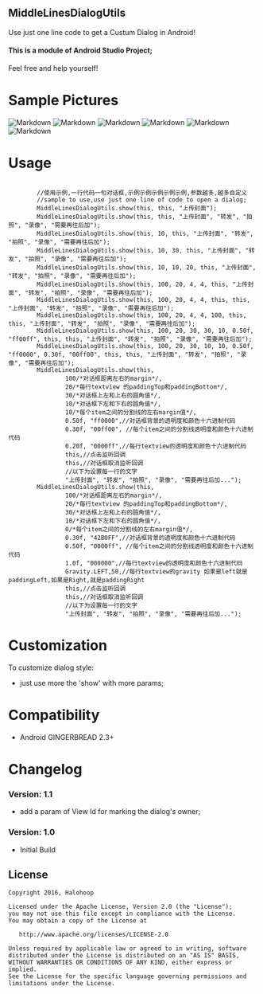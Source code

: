 ## MiddleLinesDialogUtils

Use just one line code to get a Custum Dialog in Android!

#### This is a module of Android Studio Project;

Feel free and help yourself!
## 
# Sample Pictures

![Markdown](http://i4.piimg.com/8359/d7b105b029635df4.jpg)
![Markdown](http://i4.piimg.com/8359/7dac0b579ba21ef5.jpg)
![Markdown](http://i4.piimg.com/8359/bfff4e23bdf9648c.jpg)
![Markdown](http://i4.piimg.com/8359/7ae09a6fc7a7781f.jpg)
![Markdown](http://i4.piimg.com/8359/8b819b19131d2b2d.jpg)
![Markdown](http://i4.piimg.com/8359/5bfc4381d23f0d35.jpg)
## 
# Usage
<pre><code>
        //使用示例,一行代码一句对话框,示例示例示例示例示例,参数越多,越多自定义
        //sample to use,use just one line of code to open a dialog;
        MiddleLinesDialogUtils.show(this, this, "上传封面");
        MiddleLinesDialogUtils.show(this, this, "上传封面", "转发", "拍照", "录像", "需要再往后加");
        MiddleLinesDialogUtils.show(this, 10, this, "上传封面", "转发", "拍照", "录像", "需要再往后加");
        MiddleLinesDialogUtils.show(this, 10, 30, this, "上传封面", "转发", "拍照", "录像", "需要再往后加");
        MiddleLinesDialogUtils.show(this, 10, 10, 20, this, "上传封面", "转发", "拍照", "录像", "需要再往后加");
        MiddleLinesDialogUtils.show(this, 100, 20, 4, 4, this, "上传封面", "转发", "拍照", "录像", "需要再往后加");
        MiddleLinesDialogUtils.show(this, 100, 20, 4, 4, this, this, "上传封面", "转发", "拍照", "录像", "需要再往后加");
        MiddleLinesDialogUtils.show(this, 100, 20, 4, 4, 100, this, this, "上传封面", "转发", "拍照", "录像", "需要再往后加");
        MiddleLinesDialogUtils.show(this, 100, 20, 30, 30, 10, 0.50f, "ff00ff", this, this, "上传封面", "转发", "拍照", "录像", "需要再往后加");
        MiddleLinesDialogUtils.show(this, 100, 20, 30, 10, 10, 0.50f, "ff0000", 0.30f, "00ff00", this, this, "上传封面", "转发", "拍照", "录像", "需要再往后加");
        MiddleLinesDialogUtils.show(this,
                100/*对话框距离左右的margin*/,
                20/*每行textview 的paddingTop和paddingBottom*/,
                30/*对话框上左和上右的圆角值*/,
                10/*对话框下左和下右的圆角值*/,
                10/*每个item之间的分割线的左右margin值*/,
                0.50f, "ff0000",//对话框背景的透明度和颜色十六进制代码
                0.30f, "00ff00", //每个item之间的分割线透明度和颜色十六进制代码
                0.20f, "0000ff",//每行textview的透明度和颜色十六进制代码
                this,//点击监听回调
                this,//对话框取消监听回调
                //以下为设置每一行的文字
                "上传封面", "转发", "拍照", "录像", "需要再往后加...");
        MiddleLinesDialogUtils.show(this,
                100/*对话框距离左右的margin*/,
                20/*每行textview 的paddingTop和paddingBottom*/,
                30/*对话框上左和上右的圆角值*/,
                10/*对话框下左和下右的圆角值*/,
                0/*每个item之间的分割线的左右margin值*/,
                0.30f, "42B0FF",//对话框背景的透明度和颜色十六进制代码
                0.50f, "0000ff", //每个item之间的分割线透明度和颜色十六进制代码
                1.0f, "000000",//每行textview的透明度和颜色十六进制代码
                Gravity.LEFT,50,//每行textview的gravity 如果是left就是paddingLeft,如果是Right,就是paddingRight
                this,//点击监听回调
                this,//对话框取消监听回调
                //以下为设置每一行的文字
                "上传封面", "转发", "拍照", "录像", "需要再往后加...");
</code></pre>

# Customization

To customize dialog style:

  * just use more the 'show' with more params; 

# Compatibility
  
  * Android GINGERBREAD 2.3+

# Changelog
### Version: 1.1

  * add a param of View Id for marking the dialog's owner; 

### Version: 1.0

  * Initial Build

## License

    Copyright 2016, Halohoop

    Licensed under the Apache License, Version 2.0 (the "License");
    you may not use this file except in compliance with the License.
    You may obtain a copy of the License at

       http://www.apache.org/licenses/LICENSE-2.0

    Unless required by applicable law or agreed to in writing, software
    distributed under the License is distributed on an "AS IS" BASIS,
    WITHOUT WARRANTIES OR CONDITIONS OF ANY KIND, either express or implied.
    See the License for the specific language governing permissions and
    limitations under the License.
